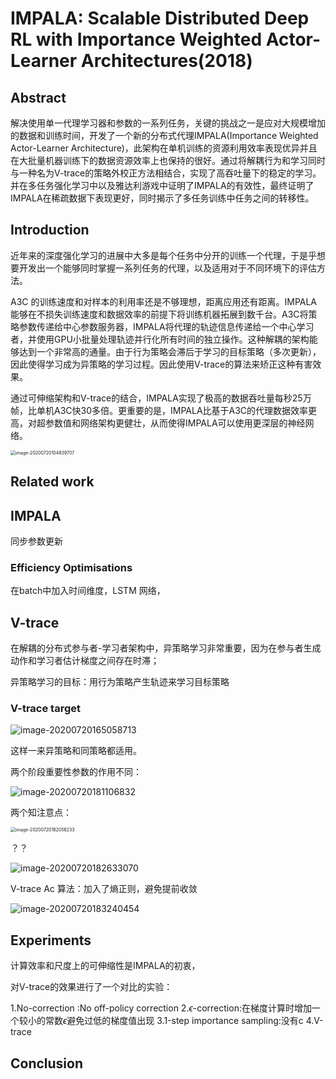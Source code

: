 # IMPALA: Scalable Distributed Deep RL with Importance Weighted Actor-Learner Architectures(2018)

 ## Abstract

解决使用单一代理学习器和参数的一系列任务，关键的挑战之一是应对大规模增加的数据和训练时间，开发了一个新的分布式代理IMPALA(Importance Weighted Actor-Learner Architecture)，此架构在单机训练的资源利用效率表现优异并且在大批量机器训练下的数据资源效率上也保持的很好。通过将解耦行为和学习同时与一种名为V-trace的策略外校正方法相结合，实现了高吞吐量下的稳定的学习。并在多任务强化学习中以及雅达利游戏中证明了IMPALA的有效性，最终证明了IMPALA在稀疏数据下表现更好，同时揭示了多任务训练中任务之间的转移性。

## Introduction

近年来的深度强化学习的进展中大多是每个任务中分开的训练一个代理，于是乎想要开发出一个能够同时掌握一系列任务的代理，以及适用对于不同环境下的评估方法。

A3C 的训练速度和对样本的利用率还是不够理想，距离应用还有距离。IMPALA能够在不损失训练速度和数据效率的前提下将训练机器拓展到数千台。A3C将策略参数传递给中心参数服务器，IMPALA将代理的轨迹信息传递给一个中心学习者，并使用GPU小批量处理轨迹并行化所有时间的独立操作。这种解耦的架构能够达到一个非常高的通量。由于行为策略会滞后于学习的目标策略（多次更新），因此使得学习成为异策略的学习过程。因此使用V-trace的算法来矫正这种有害效果。

通过可伸缩架构和V-trace的结合，IMPALA实现了极高的数据吞吐量每秒25万帧，比单机A3C快30多倍。更重要的是，IMPALA比基于A3C的代理数据效率更高，对超参数值和网络架构更健壮，从而使得IMPALA可以使用更深层的神经网络。

<img src="C:\Users\Administrator\AppData\Roaming\Typora\typora-user-images\image-20200720104839707.png" alt="image-20200720104839707" style="zoom:50%;" />

## Related work

## IMPALA

同步参数更新

### Efficiency Optimisations

在batch中加入时间维度，LSTM 网络，

## V-trace

在解耦的分布式参与者-学习者架构中，异策略学习非常重要，因为在参与者生成动作和学习者估计梯度之间存在时滞；

异策略学习的目标：用行为策略产生轨迹来学习目标策略

### V-trace target

![image-20200720165058713](C:\Users\Administrator\AppData\Roaming\Typora\typora-user-images\image-20200720165058713.png)

这样一来异策略和同策略都适用。

两个阶段重要性参数的作用不同：

![image-20200720181106832](C:\Users\Administrator\AppData\Roaming\Typora\typora-user-images\image-20200720181106832.png)

两个知注意点：

<img src="C:\Users\Administrator\AppData\Roaming\Typora\typora-user-images\image-20200720182056233.png" alt="image-20200720182056233" style="zoom:50%;" />

？？



![image-20200720182633070](C:\Users\Administrator\AppData\Roaming\Typora\typora-user-images\image-20200720182633070.png)

V-trace Ac 算法：加入了熵正则，避免提前收敛

![image-20200720183240454](C:\Users\Administrator\AppData\Roaming\Typora\typora-user-images\image-20200720183240454.png)

## Experiments

计算效率和尺度上的可伸缩性是IMPALA的初衷，

对V-trace的效果进行了一个对比的实验：

1.No-correction :No off-policy correction
2.$\epsilon$-correction:在梯度计算时增加一个较小的常数$\epsilon$避免过低的梯度值出现
3.1-step importance sampling:没有c
4.V-trace

## Conclusion